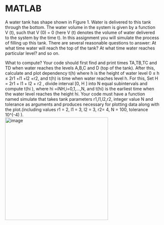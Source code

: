 # MATLAB

A water tank has shape shown in Figure 1. Water is delivered to this tank through the bottom. The water volume in the system is given by a function V (t), such that V (0) = 0 (here V (t) denotes the volume of water delivered to the system by the time t).
In this assignment you will simulate the process of filling up this tank. There are several reasonable questions to answer:
At what time water will reach the top of the tank?
At what time water reaches particular level?
and so on.

What to compute?
Your code should first find and print times TA,TB,TC and TD when water reaches the levels A,B,C and D (top of the tank).
After this, calculate and plot dependency t(h) where h is the height of water level 0 ≤ h ≤ 2r1 +l1 +l2 +r2, and t(h) is time when water reaches level h. For this, Set H = 2r1 + l1 + l2 + r2 , divide interval [0, H ] into N equal subintervals and compute t(hi ), where hi =iNH,i=0,1,...,N, and t(hi) is the earliest time when the water level reaches the height hi.
Your code must have a function named simulate that takes tank parameters r1,l1,l2,r2, integer value N and tolerance as arguments and produces necessary for plotting data along with the plot.(including values r1 = 2, l1 = 3, l2 = 3, r2= 4, N = 100, tolerance 10^(-4) ).  
<img width="336" alt="image" src="https://github.com/joycemie/project/assets/134363926/e390afba-8a3a-4f4d-8f37-9b951eceb5a5">
